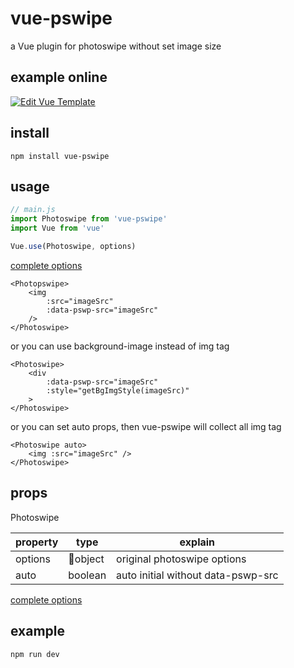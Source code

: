 # vue-pswipe
a Vue plugin for photoswipe without set image size

## example online
[![Edit Vue Template](https://codesandbox.io/static/img/play-codesandbox.svg)](https://codesandbox.io/s/38q57m2o26)

## install
```
npm install vue-pswipe
```

## usage

```js
// main.js
import Photoswipe from 'vue-pswipe'
import Vue from 'vue'

Vue.use(Photoswipe, options)
```
[complete options](http://photoswipe.com/documentation/options.html)

```vue
<Photopswipe>
    <img 
        :src="imageSrc"
        :data-pswp-src="imageSrc"
    />
</Photoswipe>
```

or you can use background-image instead of img tag
```vue
<Photoswipe>
    <div 
        :data-pswp-src="imageSrc"
        :style="getBgImgStyle(imageSrc)"
    >
</Photoswipe>
```

or you can set auto props, then vue-pswipe will collect all img tag
```vue
<Photoswipe auto>
    <img :src="imageSrc" />
</Photoswipe>
```

## props
Photoswipe 

| property | type | explain |
| --- | --- | --- |
| options | object | original photoswipe options |
| auto | boolean | auto initial without data-pswp-src |

[complete options](http://photoswipe.com/documentation/options.html)

## example
```
npm run dev
```